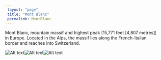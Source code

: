 ```yaml
---
 layout: "page"
 title: "Mont Blanc"
 permalink: MontBlanc
---
```

Mont Blanc, mountain massif and highest peak (15,771 feet [4,807 metres]) in Europe. Located in the Alps, the massif lies along the French-Italian border and reaches into Switzerland.


![Alt text](https://www.thoughtco.com/thmb/OetmG0_6doVrH4SsW0VUKp53SZ0=/5184x3456/filters:fill(auto,1)/MontBlanc_StephenSmith_GettyImages_2-56db0e6f3df78c5ba0435ec2.jpg "Mont Blanc")![Alt text](https://i.redd.it/0olrwqr86qdx.jpg "Mont Blanc")![Alt text](https://cdn.britannica.com/36/76236-050-A6A82298/pinnacles-Mont-Blanc-France.jpg "Mont Blanc")